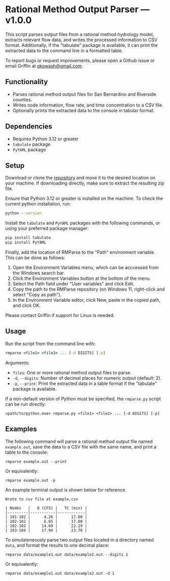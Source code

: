 # Rational Method Output Parser — v1.0.0
This script parses output files from a rational method hydrology model, extracts relevant flow data, and writes the processed information to CSV format. Additionally, if the "tabulate" package is available, it can print the extracted data to the command line in a formatted table.

To report bugs or request improvements, please open a Github issue or email Griffin at gkowash@gmail.com.

## Functionality
- Parses rational method output files for San Bernardino and Riverside counties.
- Writes node information, flow rate, and time concentration to a CSV file.
- Optionally prints the extracted data to the console in tabular format.

## Dependencies
- Requires Python 3.12 or greater
- `tabulate` package
- `PyYAML` package

## Setup
Download or clone the [repository](https://github.com/gkowash/RMParse) and move it to the desired location on your machine. If downloading directly, make sure to extract the resulting zip file.

Ensure that Python 3.12 or greater is installed on the machine. To check the current python installation, run:

```bat
python --version
```

Install the `tabulate` and `PyYAML` packages with the following commands, or using your preferred package manager:

```bat
pip install tabulate
pip install PyYAML
```

Finally, add the location of RMParse to the "Path" environment variable. This can be done as follows:
1. Open the Environment Variables menu, which can be acccessed from the Windows search bar.
2. Click the Environment Variables button at the bottom of the menu.
3. Select the Path field under "User variables" and click Edit.
4. Copy the path to the RMParse repository (on Windows 11, right-click and select "Copy as path").
5. In the Environment Variable editor, click New, paste in the copied path, and click OK.

Please contact Griffin if support for Linux is needed.

## Usage
Run the script from the command line with:

```bat
rmparse <file1> <file2> ... [-d DIGITS] [-p]
```

Arguments:
- `files`: One or more rational method output files to parse.
- `-d`, `--digits`: Number of decimal places for numeric output (default: 2).
- `-p`, `--print`: Print the extracted data in a table format if the "tabulate" package is available.

<!-- A set of input files for testing purposes is provided at `RMParse/test_files`. -->

If a non-default version of Python must be specified, the `rmparse.py` script can be run directly:

```text
<path/to/python.exe> rmparse.py <file1> <file2> ... [-d DIGITS] [-p]
```

## Examples
The following command will parse a rational method output file named `example.out`, save the data to a CSV file with the same name, and print a table to the console:
```text
rmparse example.out --print
```
Or equivalently:
```text
rmparse example.out -p
```

An example terminal output is shown below for reference.
```text
Wrote to csv file at example.csv

| Nodes   |   Q (CFS) |   TC (min) |
|---------|-----------|------------|
| 101-102 |      4.26 |      17.00 |
| 102-102 |      6.65 |      17.00 |
| 102-103 |     14.69 |      22.19 |
| 103-104 |     17.94 |      23.70 |
```

To simulateneously parse two output files located in a directory named `data`, and format the results to one decimal place:
```text
rmparse data/example1.out data/example2.out --digits 1
```
Or equivalently:
```text
rmparse data/example1.out data/example2.out -d 1
```